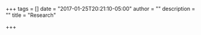+++
tags = []
date = "2017-01-25T20:21:10-05:00"
author = ""
description = ""
title = "Research"

+++

